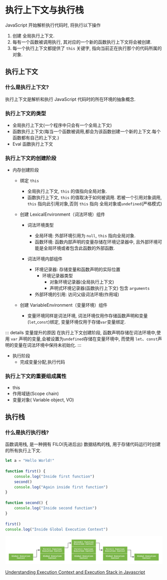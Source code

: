 # 执行上下文与执行栈

JavaScript 开始解析执行代码时, 将执行以下操作

1. 创建 全局执行上下文.
2. 每有一个函数被调用执行, 其对应的一个新的函数执行上下文将会被创建.
3. 每一个执行上下文都提供了 `this` 关键字, 指向当前正在执行那个的代码所属的对象.

## 执行上下文

### 什么是执行上下文?

执行上下文是解析和执行 JavaScript 代码时的所在环境的抽象概念.

### 执行上下文的类型

- 全局执行上下文(一个程序中只会有一个全局上下文)
- 函数执行上下文(每当一个函数被调用,都会为该函数创建一个新的上下文.每个函数都有自己的上下文.)
- Eval 函数执行上下文

### 执行上下文的创建阶段

- 内存创建阶段

  - 绑定 `this`
    - 全局执行上下文, `this` 的值指向全局对象.
    - 函数执行上下文, `this` 的值取决于如何被调用. 若被一个引用对象调用, `this` 指向此引用对象,否则 `this` 指向 全局对象或`undefined`(严格模式)
  - 创建 LexicalEnvironment（词法环境）组件

    - 词法环境类型

      - 全局环境: 外部环境引用为 `null`, `this` 指向全局对象.
      - 函数环境: 函数内部声明的变量存储在环境记录器中, 且外部环境可能是全局环境或者包含此函数的外部函数.

    - 词法环境内部组件

      - 环境记录器: 存储变量和函数声明的实际位置
        - 环境记录器类型
          - 对象环境记录器(全局执行上下文)
          - 声明式环境记录器(函数执行上下文) 包含 `arguments`
      - 外部环境的引用: 访问父级词法环境(作用域)

  - 创建 VariableEnvironment（变量环境）组件
    - 变量环境同样是词法环境, 词法环境仅用作存储函数声明和变量(`let`,`const`)绑定, 变量环境仅用于存储`var`变量绑定.

::: details 变量提升的原因
在执行上下文创建阶段, 函数声明存储在词法环境中,使用 `var` 声明的变量,会被设置为`undefined`存储在变量环境中, 而使用 `let`、`const`声明的变量在词法环境中保持未初始化.
:::

- 执行阶段
  - 完成变量分配,执行代码

### 执行上下文的重要组成属性

- this
- 作用域链(Scope chain)
- 变量对象( Variable object, VO)

## 执行栈

### 什么是执行执行栈?

函数调用栈, 是一种拥有 FILO(先进后出) 数据结构的栈, 用于存储代码运行时创建的所有执行上下文.

```js
let a = "Hello World!"

function first() {
	console.log("Inside first function")
	second()
	console.log("Again inside first function")
}

function second() {
	console.log("Inside second function")
}

first()
console.log("Inside Global Execution Context")
```

![执行上下文](/javascript/execution-context.png)

[Understanding Execution Context and Execution Stack in Javascript](https://blog.bitsrc.io/understanding-execution-context-and-execution-stack-in-javascript-1c9ea8642dd0)
